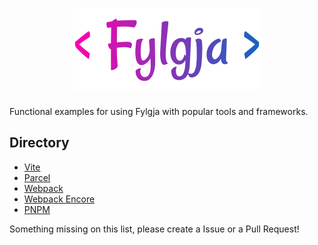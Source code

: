 <div align="center">
<h1>
  <a href="https://fylgja.dev/">
    <img src="https://raw.githubusercontent.com/fylgja/.github/main/assets/logo.svg" alt="Fylgja" width="300" height="130">
  </a>
</h1>
</div>

Functional examples for using Fylgja with popular tools and frameworks.

## Directory

- [Vite](./vite/README.md)
- [Parcel](./parcel/README.md)
- [Webpack](./webpack/README.md)
- [Webpack Encore](./encore/README.md)
- [PNPM](./pnpm/README.md)

Something missing on this list, please create a Issue or a Pull Request!
